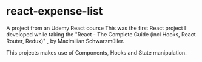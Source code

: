 # react-expense-list
A project from an Udemy React course
This was the first React project I developed while taking the "React - The Complete Guide (incl Hooks, React Router, Redux)" , by Maximilian Schwarzmüller.

This projects makes use of Components, Hooks and State manipulation.

